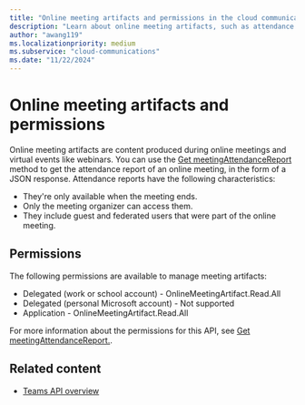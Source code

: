 ```yaml
---
title: "Online meeting artifacts and permissions in the cloud communications API"
description: "Learn about online meeting artifacts, such as attendance reports and recordings, and the permissions needed to fetch them by using the Microsoft Graph cloud communications API."
author: "awang119"
ms.localizationpriority: medium
ms.subservice: "cloud-communications"
ms.date: "11/22/2024"
---
```


# Online meeting artifacts and permissions

Online meeting artifacts are content produced during online meetings and virtual events like webinars. You can use the [Get meetingAttendanceReport](../api-reference/v1.0/resources/meetingattendancereport.md) method to get the attendance report of an online meeting, in the form of a JSON response. Attendance reports have the following characteristics:

  - They're only available when the meeting ends.
  - Only the meeting organizer can access them.
  - They include guest and federated users that were part of the online meeting.

## Permissions

The following permissions are available to manage meeting artifacts:

- Delegated (work or school account) - OnlineMeetingArtifact.Read.All
- Delegated (personal Microsoft account) - Not supported
- Application - OnlineMeetingArtifact.Read.All

For more information about the permissions for this API, see [Get meetingAttendanceReport.](../api-reference/v1.0/api/meetingattendancereport-get.md#permissions).

## Related content

- [Teams API overview](teams-concept-overview.md)

